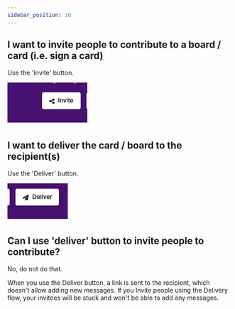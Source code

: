 ```yaml
---
sidebar_position: 10
---
```


## I want to invite people to contribute to a board / card (i.e. sign a card)

Use the 'Invite' button.

![Alt text](image-6.png)

## I want to deliver the card / board to the recipient(s)

Use the 'Deliver' button.

![Alt text](image-7.png)

## Can I use 'deliver' button to invite people to contribute?

No, do not do that.

When you use the Deliver button, a link is sent to the recipient, which doesn't allow adding new messages. If you Invite people using the Delivery flow, your invitees will be stuck and won't be able to add any messages.


